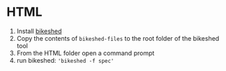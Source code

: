 # HTML

1. Install [bikeshed](https://github.com/tabatkins/bikeshed)
2. Copy the contents of `bikeshed-files` to the root folder of the bikeshed tool
3. From the HTML folder open a command prompt
4. run bikeshed: `'bikeshed -f spec'`
